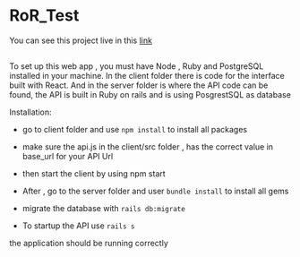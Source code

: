 # RoR_Test

You can see this project live in this [link](https://605c4d3781f78b947afb95cc--inspiring-almeida-d22374.netlify.app/)

##
To set up this web app , you must have Node , Ruby  and PostgreSQL installed in your machine. In the client folder there is code for the interface built with React. And in the server folder is where the API code can be found, the API is built in Ruby on rails and is using PosgrestSQL as database

Installation: 

* go to client folder and use `npm install` to install all packages

* make sure the api.js in the client/src folder , has the correct value in base_url for your API Url

* then start the client by using npm start

* After , go to the server folder and user `bundle install` to install all gems

* migrate the database with `rails db:migrate`

* To startup the API use `rails s`


the application should be running correctly
